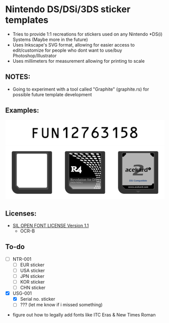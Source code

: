 # Nintendo DS/DSi/3DS sticker templates
- Tries to provide 1:1 recreations for stickers used on any Nintendo *DS(i) Systems (Maybe more in the future)
- Uses Inkscape's SVG format, allowing for easier access to edit/customize for people who dont want to use/buy Photoshop/Illustrator
- Uses millimeters for measurement allowing for printing to scale

## NOTES:
- Going to experiment with a tool called "Graphite" (graphite.rs) for possible future template development

## Examples:
![USG-001-serial-example](https://github.com/inkstray/ds-stickers/blob/master/assets/examples/USG-001-serial.png)
![flashcarts-example](https://github.com/inkstray/ds-stickers/blob/master/assets/examples/flashcarts.png)

## Licenses:
- [SIL OPEN FONT LICENSE Version 1.1](https://openfontlicense.org/)
    - OCR-B

## To-do
- [ ] NTR-001
    - [ ] EUR sticker
    - [ ] USA sticker
    - [ ] JPN sticker
    - [ ] KOR sticker
    - [ ] CHN sticker
- [x] USG-001 
    - [x] Serial no. sticker
    - [ ] ??? (let me know if i missed something)
- figure out how to legally add fonts like ITC Eras & New Times Roman
